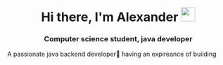 <h1 align="center">Hi there, I'm <a target="_blank">Alexander</a> 
<img src="https://github.com/blackcater/blackcater/raw/main/images/Hi.gif" height="32"/></h1>
<h3 align="center">Computer science student, java developer</h3>

A passionate java backend developer🚀 having an expireance of building
